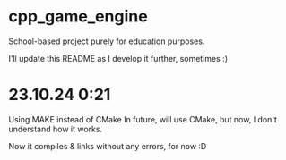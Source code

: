 # cpp_game_engine
School-based project purely for education purposes.

I'll update this README as I develop it further, sometimes :)

# 23.10.24 0:21
Using MAKE instead of CMake
In future, will use CMake, but now, I don't understand how it works.

Now it compiles & links without any errors, for now :D
